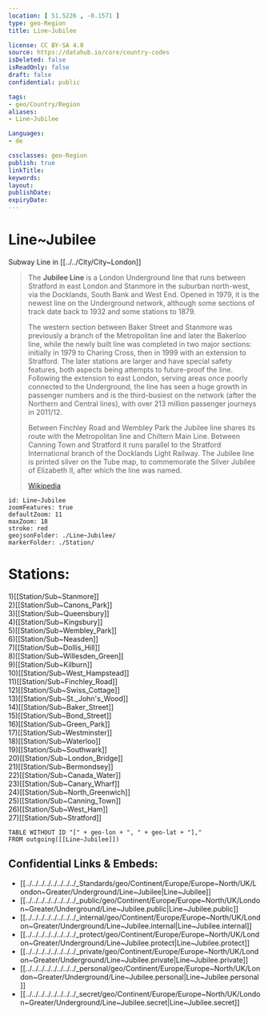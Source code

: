 ```yaml
---
location: [ 51.5226 , -0.1571 ] 
type: geo-Region
title: Line~Jubilee

license: CC BY-SA 4.0
source: https://datahub.io/core/country-codes
isDeleted: false
isReadOnly: false
draft: false
confidential: public

tags:
- geo/Country/Region
aliases:
- Line~Jubilee

Languages:
- de

cssclasses: geo-Region
publish: true
linkTitle: 
keywords: 
layout: 
publishDate: 
expiryDate: 
---
```


# Line~Jubilee

Subway Line in [[../../City/City~London]] 

> The **Jubilee Line** is a London Underground line that runs between Stratford in east London and Stanmore in the suburban north-west, via the Docklands, South Bank and West End. Opened in 1979, it is the newest line on the Underground network, although some sections of track date back to 1932 and some stations to 1879.
>
> The western section between Baker Street and Stanmore was previously a branch of the Metropolitan line and later the Bakerloo line, while the newly built line was completed in two major sections: initially in 1979 to Charing Cross, then in 1999 with an extension to Stratford. The later stations are larger and have special safety features, both aspects being attempts to future-proof the line. Following the extension to east London, serving areas once poorly connected to the Underground, the line has seen a huge growth in passenger numbers and is the third-busiest on the network (after the Northern and Central lines), with over 213 million passenger journeys in 2011/12.
>
> Between Finchley Road and Wembley Park the Jubilee line shares its route with the Metropolitan line and Chiltern Main Line. Between Canning Town and Stratford it runs parallel to the Stratford International branch of the Docklands Light Railway. The Jubilee line is printed silver on the Tube map, to commemorate  the Silver Jubilee of Elizabeth II, after which the line was named.
>
> [Wikipedia](https://en.wikipedia.org/wiki/Jubilee%20line)


```leaflet
id: Line~Jubilee
zoomFeatures: true 
defaultZoom: 11 
maxZoom: 18
stroke: red
geojsonFolder: ./Line~Jubilee/
markerFolder: ./Station/
```


# Stations:
1)[[Station/Sub~Stanmore]]  
2)[[Station/Sub~Canons_Park]]  
3)[[Station/Sub~Queensbury]]  
4)[[Station/Sub~Kingsbury]]  
5)[[Station/Sub~Wembley_Park]]  
6)[[Station/Sub~Neasden]]  
7)[[Station/Sub~Dollis_Hill]]  
8)[[Station/Sub~Willesden_Green]]  
9)[[Station/Sub~Kilburn]]  
10)[[Station/Sub~West_Hampstead]]  
11)[[Station/Sub~Finchley_Road]]  
12)[[Station/Sub~Swiss_Cottage]]  
13)[[Station/Sub~St._John's_Wood]]  
14)[[Station/Sub~Baker_Street]]  
15)[[Station/Sub~Bond_Street]]  
16)[[Station/Sub~Green_Park]]  
17)[[Station/Sub~Westminster]]  
18)[[Station/Sub~Waterloo]]  
19)[[Station/Sub~Southwark]]  
20)[[Station/Sub~London_Bridge]]  
21)[[Station/Sub~Bermondsey]]  
22)[[Station/Sub~Canada_Water]]  
23)[[Station/Sub~Canary_Wharf]]  
24)[[Station/Sub~North_Greenwich]]  
25)[[Station/Sub~Canning_Town]]  
26)[[Station/Sub~West_Ham]]  
27)[[Station/Sub~Stratford]]  

```dataview
TABLE WITHOUT ID "[" + geo-lon + ", " + geo-lat + "],"
FROM outgoing([[Line~Jubilee]])
```



## Confidential Links & Embeds: 
- [[../../../../../../../../_Standards/geo/Continent/Europe/Europe~North/UK/London~Greater/Underground/Line~Jubilee|Line~Jubilee]] 
- [[../../../../../../../../_public/geo/Continent/Europe/Europe~North/UK/London~Greater/Underground/Line~Jubilee.public|Line~Jubilee.public]] 
- [[../../../../../../../../_internal/geo/Continent/Europe/Europe~North/UK/London~Greater/Underground/Line~Jubilee.internal|Line~Jubilee.internal]] 
- [[../../../../../../../../_protect/geo/Continent/Europe/Europe~North/UK/London~Greater/Underground/Line~Jubilee.protect|Line~Jubilee.protect]] 
- [[../../../../../../../../_private/geo/Continent/Europe/Europe~North/UK/London~Greater/Underground/Line~Jubilee.private|Line~Jubilee.private]] 
- [[../../../../../../../../_personal/geo/Continent/Europe/Europe~North/UK/London~Greater/Underground/Line~Jubilee.personal|Line~Jubilee.personal]] 
- [[../../../../../../../../_secret/geo/Continent/Europe/Europe~North/UK/London~Greater/Underground/Line~Jubilee.secret|Line~Jubilee.secret]] 
